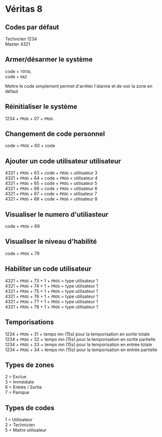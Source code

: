 # Véritas 8

## Codes par défaut

Techncien 1234  
Master 4321

## Armer/désarmer le système

code + `TOTAL`  
code + `RAZ`

Mettre le code simplement permet d'arrêter l'alarme et de voir la zone en défaut

## Réinitialiser le système

1234 + `PROG` + 07 + `PROG`

## Changement de code personnel

code + `PROG` + 60 + code

## Ajouter un code utilisateur utilisateur

4321 + `PROG` + 63 + code + `PROG` = utilisateur 3  
4321 + `PROG` + 64 + code + `PROG` = utilisateur 4  
4321 + `PROG` + 65 + code + `PROG` = utilisateur 5  
4321 + `PROG` + 66 + code + `PROG` = utilisateur 6  
4321 + `PROG` + 67 + code + `PROG` = utilisateur 7  
4321 + `PROG` + 68 + code + `PROG` = utilisateur 8

## Visualiser le numero d'utiliasteur

code + `PROG` + 69

## Visualiser le niveau d'habilité

code + `PROG` + 79

## Habiliter un code utilisateur

4321 + `PROG` + 73 + 1 + `PROG` = type utilisateur 1  
4321 + `PROG` + 74 + 1 + `PROG` = type utilisateur 1  
4321 + `PROG` + 75 + 1 + `PROG` = type utilisateur 1  
4321 + `PROG` + 76 + 1 + `PROG` = type utilisateur 1  
4321 + `PROG` + 77 + 1 + `PROG` = type utilisateur 1  
4321 + `PROG` + 78 + 1 + `PROG` = type utilisateur 1

## Temporisations

1234 + `PROG` + 31 + temps mn (15s) pour la temporisation en sortie totale  
1234 + `PROG` + 32 + temps mn (15s) pour la temporisation en sortie partielle  
1234 + `PROG` + 33 + temps mn (15s) pour la temporisation en entrée totale  
1234 + `PROG` + 34 + temps mn (15s) pour la temporisation en entrée partielle

## Types de zones

2 = Exclue  
3 = Immédiate  
6 = Entrée / Sortie  
7 = Panique

## Types de codes

1 = Utilisateur  
2 = Technicien  
5 = Maitre utilisateur
